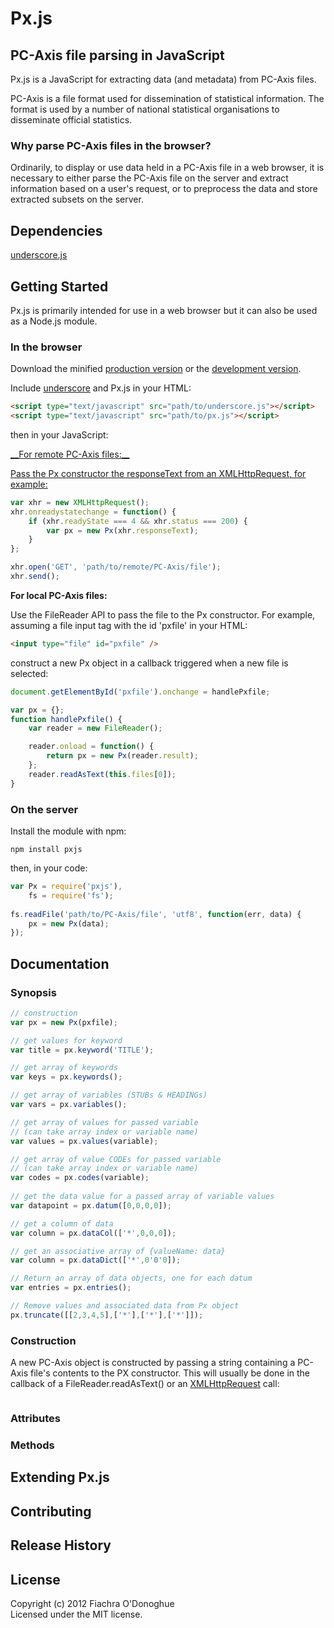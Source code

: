 Px.js 
===
## PC-Axis file parsing in JavaScript

Px.js is a JavaScript for extracting data (and metadata) from PC-Axis files.

PC-Axis is a file format used for dissemination of statistical information. The format is used by a number of national statistical organisations to disseminate official statistics.

### Why parse PC-Axis files in the browser?

Ordinarily, to display or use data held in a PC-Axis file in a web browser, it is necessary to either parse the PC-Axis file on the server and extract information based on a user's request, or to preprocess the data and store extracted subsets on the server. 

## Dependencies

[underscore.js](http://underscorejs.org)

## Getting Started

Px.js is primarily intended for use in a web browser but it can also be used as a Node.js module.


### In the browser

Download the minified [production version][min] or the [development version][max].

[min]: https://raw.github.com/fod/px.js/master/dist/px.min.js
[max]: https://raw.github.com/fod/px.js/master/dist/px.js

Include [underscore](http://underscorejs.org) and Px.js in your HTML:

```html
<script type="text/javascript" src="path/to/underscore.js"></script>
<script type="text/javascript" src="path/to/px.js"></script>
```

then in your JavaScript:

<a name="remoteFile" id="remoteFile" href="#remoteFile" class="anchor" />
__For remote PC-Axis files:__

Pass the Px constructor the responseText from an XMLHttpRequest, for example: 

```javascript
var xhr = new XMLHttpRequest();
xhr.onreadystatechange = function() {
	if (xhr.readyState === 4 && xhr.status === 200) {
		var px = new Px(xhr.responseText);
	}
};

xhr.open('GET', 'path/to/remote/PC-Axis/file');
xhr.send();
```


__For local PC-Axis files:__

Use the FileReader API to pass the file to the Px constructor. For example, assuming a file input tag with the id 'pxfile' in your HTML:

```html
<input type="file" id="pxfile" />
```

construct a new Px object in a callback triggered when a new file is selected:

```javascript
document.getElementById('pxfile').onchange = handlePxfile;

var px = {};
function handlePxfile() {
	var reader = new FileReader();

    reader.onload = function() {
		return px = new Px(reader.result);
	};
	reader.readAsText(this.files[0]);
}
```

### On the server
Install the module with npm: 

`npm install pxjs`

then, in your code:

```javascript
var Px = require('pxjs'),
    fs = require('fs');
	
fs.readFile('path/to/PC-Axis/file', 'utf8', function(err, data) {
	px = new Px(data);
});
```

## Documentation

### Synopsis

```javascript
// construction
var px = new Px(pxfile);

// get values for keyword
var title = px.keyword('TITLE');

// get array of keywords
var keys = px.keywords();

// get array of variables (STUBs & HEADINGs)
var vars = px.variables();

// get array of values for passed variable
// (can take array index or variable name)
var values = px.values(variable);

// get array of value CODEs for passed variable
// (can take array index or variable name)
var codes = px.codes(variable);
    
// get the data value for a passed array of variable values
var datapoint = px.datum([0,0,0,0]);

// get a column of data
var column = px.dataCol(['*',0,0,0]);

// get an associative array of {valueName: data}
var column = px.dataDict(['*',0'0'0]);

// Return an array of data objects, one for each datum
var entries = px.entries();

// Remove values and associated data from Px object
px.truncate([[2,3,4,5],['*'],['*'],['*']]);
```

### Construction

A new PC-Axis object is constructed by passing a string containing a PC-Axis file's contents to the PX constructor. This will usually be done in the callback of a FileReader.readAsText() or an [XMLHttpRequest](#remoteFile) call:

```javascript

```

### Attributes

### Methods

## Extending Px.js


## Contributing


## Release History


## License
Copyright (c) 2012 Fiachra O'Donoghue  
Licensed under the MIT license.

